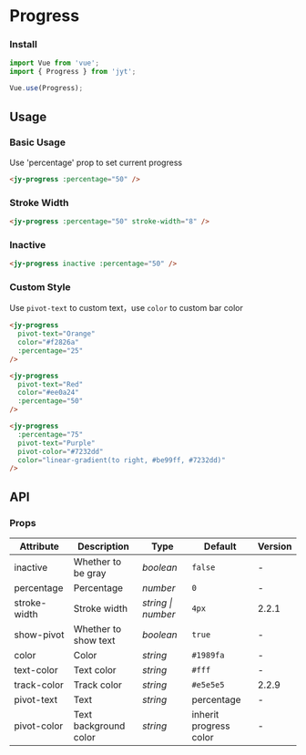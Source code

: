 # Progress

### Install

``` javascript
import Vue from 'vue';
import { Progress } from 'jyt';

Vue.use(Progress);
```

## Usage

### Basic Usage

Use 'percentage' prop to set current progress

```html
<jy-progress :percentage="50" />
```

### Stroke Width

```html
<jy-progress :percentage="50" stroke-width="8" />
```

### Inactive

```html
<jy-progress inactive :percentage="50" />
```


### Custom Style

Use `pivot-text` to custom text，use `color` to custom bar color

```html
<jy-progress
  pivot-text="Orange"
  color="#f2826a"
  :percentage="25"
/>

<jy-progress
  pivot-text="Red"
  color="#ee0a24"
  :percentage="50"
/>

<jy-progress
  :percentage="75"
  pivot-text="Purple"
  pivot-color="#7232dd"
  color="linear-gradient(to right, #be99ff, #7232dd)"
/>
```

## API

### Props

| Attribute | Description | Type | Default | Version |
|------|------|------|------|------|
| inactive | Whether to be gray | *boolean* | `false` | - |
| percentage | Percentage | *number* | `0` | - |
| stroke-width | Stroke width | *string \| number* | `4px` | 2.2.1 |
| show-pivot | Whether to show text | *boolean* | `true` | - |
| color | Color | *string* | `#1989fa` | - |
| text-color | Text color | *string* | `#fff` | - |
| track-color | Track color | *string* | `#e5e5e5` | 2.2.9 |
| pivot-text | Text | *string* | percentage | - |
| pivot-color | Text background color | *string* | inherit progress color | - |
